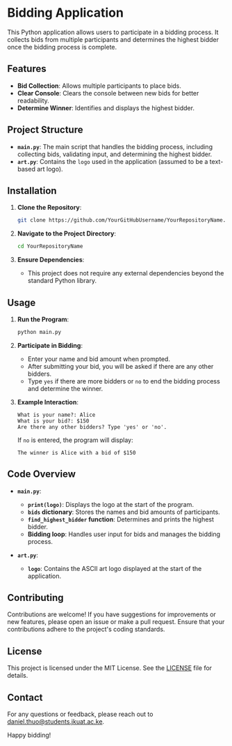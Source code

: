 # Bidding Application

This Python application allows users to participate in a bidding process. It collects bids from multiple participants and determines the highest bidder once the bidding process is complete.

## Features

- **Bid Collection**: Allows multiple participants to place bids.
- **Clear Console**: Clears the console between new bids for better readability.
- **Determine Winner**: Identifies and displays the highest bidder.

## Project Structure

- **`main.py`**: The main script that handles the bidding process, including collecting bids, validating input, and determining the highest bidder.
- **`art.py`**: Contains the `logo` used in the application (assumed to be a text-based art logo).

## Installation

1. **Clone the Repository**:

    ```bash
    git clone https://github.com/YourGitHubUsername/YourRepositoryName.git
    ```

2. **Navigate to the Project Directory**:

    ```bash
    cd YourRepositoryName
    ```

3. **Ensure Dependencies**:
   - This project does not require any external dependencies beyond the standard Python library.

## Usage

1. **Run the Program**:

    ```bash
    python main.py
    ```

2. **Participate in Bidding**:
   - Enter your name and bid amount when prompted.
   - After submitting your bid, you will be asked if there are any other bidders.
   - Type `yes` if there are more bidders or `no` to end the bidding process and determine the winner.

3. **Example Interaction**:

    ```plaintext
    What is your name?: Alice
    What is your bid?: $150
    Are there any other bidders? Type 'yes' or 'no'.
    ```

    If `no` is entered, the program will display:

    ```plaintext
    The winner is Alice with a bid of $150
    ```

## Code Overview

- **`main.py`**:
  - **`print(logo)`**: Displays the logo at the start of the program.
  - **`bids` dictionary**: Stores the names and bid amounts of participants.
  - **`find_highest_bidder` function**: Determines and prints the highest bidder.
  - **Bidding loop**: Handles user input for bids and manages the bidding process.

- **`art.py`**:
  - **`logo`**: Contains the ASCII art logo displayed at the start of the application.

## Contributing

Contributions are welcome! If you have suggestions for improvements or new features, please open an issue or make a pull request. Ensure that your contributions adhere to the project's coding standards.

## License

This project is licensed under the MIT License. See the [LICENSE](LICENSE) file for details.

## Contact

For any questions or feedback, please reach out to [daniel.thuo@students.jkuat.ac.ke](mailto:daniel.thuo@students.jkuat.ac.ke).

Happy bidding!

